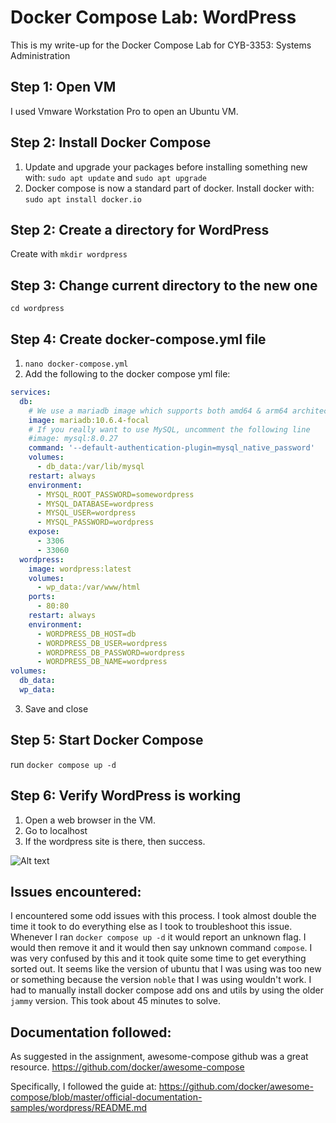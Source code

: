 # Docker Compose Lab: WordPress
This is my write-up for the Docker Compose Lab for CYB-3353: Systems Administration

## Step 1: Open VM
I used Vmware Workstation Pro to open an Ubuntu VM.

## Step 2: Install Docker Compose
1. Update and upgrade your packages before installing something new with:
```sudo apt update``` and ```sudo apt upgrade```
2. Docker compose is now a standard part of docker. Install docker with:
```sudo apt install docker.io```

## Step 2: Create a directory for WordPress
Create with
```mkdir wordpress```

## Step 3: Change current directory to the new one
```cd wordpress```

## Step 4: Create docker-compose.yml file
1. ```nano docker-compose.yml```
2. Add the following to the docker compose yml file:
```yaml
services:
  db:
    # We use a mariadb image which supports both amd64 & arm64 architecture
    image: mariadb:10.6.4-focal
    # If you really want to use MySQL, uncomment the following line
    #image: mysql:8.0.27
    command: '--default-authentication-plugin=mysql_native_password'
    volumes:
      - db_data:/var/lib/mysql
    restart: always
    environment:
      - MYSQL_ROOT_PASSWORD=somewordpress
      - MYSQL_DATABASE=wordpress
      - MYSQL_USER=wordpress
      - MYSQL_PASSWORD=wordpress
    expose:
      - 3306
      - 33060
  wordpress:
    image: wordpress:latest
    volumes:
      - wp_data:/var/www/html
    ports:
      - 80:80
    restart: always
    environment:
      - WORDPRESS_DB_HOST=db
      - WORDPRESS_DB_USER=wordpress
      - WORDPRESS_DB_PASSWORD=wordpress
      - WORDPRESS_DB_NAME=wordpress
volumes:
  db_data:
  wp_data:
  ```

  3. Save and close

  ## Step 5: Start Docker Compose
  run
  ```docker compose up -d```

  ## Step 6: Verify WordPress is working
  1. Open a web browser in the VM.
  2. Go to localhost
  3. If the wordpress site is there, then success.   
  

  ![Alt text](images/docker-compose/wordpress.png "optional title")

  ## Issues encountered:
  I encountered some odd issues with this process. I took almost double the time it took to do everything else as I took to troubleshoot this issue. Whenever I ran ```docker compose up -d``` it would report an unknown flag. I would then remove it and it would then say unknown command `compose`. I was very confused by this and it took quite some time to get everything sorted out. It seems like the version of ubuntu that I was using was too new or something because the version `noble` that I was using wouldn't work. I had to manually install docker compose add ons and utils by using the older `jammy` version. This took about 45 minutes to solve.

  ## Documentation followed:
  As suggested in the assignment, awesome-compose github was a great resource. https://github.com/docker/awesome-compose

  Specifically, I followed the guide at:
  https://github.com/docker/awesome-compose/blob/master/official-documentation-samples/wordpress/README.md